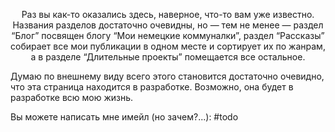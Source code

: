 
<p style="text-align: center;"> Раз вы как-то оказались здесь, наверное, что-то вам уже известно. Названия разделов достаточно очевидны, но — тем не менее — раздел “Блог” посвящен блогу “Мои немецкие коммуналки”, раздел “Рассказы” собирает все мои публикации в одном месте и сортирует их по жанрам, а в разделе “Длительные проекты” помещается все остальное.

Думаю по внешнему виду всего этого становится достаточно очевидно, что эта страница находится в разработке. Возможно, она будет в разработке всю мою жизнь.

Вы можете написать мне имейл (но зачем?...): #todo   </p>

